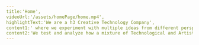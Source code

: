 ```yaml
---
title:'Home',
videoUrl:'/assets/homePage/home.mp4',
highlightText:'We are a h3 Creative Technology Company',
content1:' where we experiment with multiple ideas from different perspectives to develop products that have exciting and aspirational values to it.',
content2:'We test and analyze how a mixture of Technological and Artistic tools can create immense creative capabilities that BLNK LABS work towards to create.'
---
```

